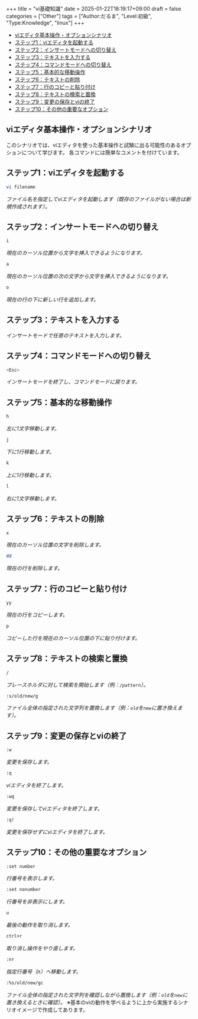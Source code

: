 +++
title = "vi基礎知識"
date = 2025-01-22T18:19:17+09:00
draft = false
categories = ["Other"]
tags = ["Author:だるま", "Level:初級", "Type:Knowledge", "linux"]
+++

- [viエディタ基本操作・オプションシナリオ](#viエディタ基本操作・オプションシナリオ)
- [ステップ1：viエディタを起動する](#ステップ1：viエディタを起動する)
- [ステップ2：インサートモードへの切り替え](#ステップ2：インサートモードへの切り替え)
- [ステップ3：テキストを入力する](#ステップ3：テキストを入力する)
- [ステップ4：コマンドモードへの切り替え](#ステップ4：コマンドモードへの切り替え)
- [ステップ5：基本的な移動操作](#ステップ5：基本的な移動操作)
- [ステップ6：テキストの削除](#ステップ6：テキストの削除)
- [ステップ7：行のコピーと貼り付け](#ステップ7：行のコピーと貼り付け)
- [ステップ8：テキストの検索と置換](#ステップ8：テキストの検索と置換)
- [ステップ9：変更の保存とviの終了](#ステップ9：変更の保存とviの終了)
- [ステップ10：その他の重要なオプション](#ステップ10：その他の重要なオプション)

## viエディタ基本操作・オプションシナリオ

このシナリオでは、viエディタを使った基本操作と試験に出る可能性のあるオプションについて学びます。
各コマンドには簡単なコメントを付けています。

## ステップ1：viエディタを起動する

```bash
vi filename
```

*ファイル名を指定してviエディタを起動します（既存のファイルがない場合は新規作成されます）。*

## ステップ2：インサートモードへの切り替え

```bash
i
```

*現在のカーソル位置から文字を挿入できるようになります。*

```bash
a
```

*現在のカーソル位置の次の文字から文字を挿入できるようになります。*

```bash
o
```

*現在の行の下に新しい行を追加します。*

## ステップ3：テキストを入力する

*インサートモードで任意のテキストを入力します。*

## ステップ4：コマンドモードへの切り替え

```bash
<Esc>
```

*インサートモードを終了し、コマンドモードに戻ります。*

## ステップ5：基本的な移動操作

```bash
h
```

*左に1文字移動します。*

```bash
j
```

*下に1行移動します。*

```bash
k
```

*上に1行移動します。*

```bash
l
```

*右に1文字移動します。*

## ステップ6：テキストの削除

```bash
x
```

*現在のカーソル位置の文字を削除します。*

```bash
dd
```

*現在の行を削除します。*

## ステップ7：行のコピーと貼り付け

```bash
yy
```

*現在の行をコピーします。*

```bash
p
```

*コピーした行を現在のカーソル位置の下に貼り付けます。*

## ステップ8：テキストの検索と置換

```bash
/
```

*プレースホルダに対して検索を開始します（例：`/pattern`）。*

```bash
:s/old/new/g
```

*ファイル全体の指定された文字列を置換します（例：`old`を`new`に置き換えます）。*

## ステップ9：変更の保存とviの終了

```bash
:w
```

*変更を保存します。*

```bash
:q
```

*viエディタを終了します。*

```bash
:wq
```

*変更を保存してviエディタを終了します。*

```bash
:q!
```

*変更を保存せずにviエディタを終了します。*

## ステップ10：その他の重要なオプション

```bash
:set number
```

*行番号を表示します。*

```bash
:set nonumber
```

*行番号を非表示にします。*

```bash
u
```

*最後の動作を取り消します。*

```bash
ctrl+r
```

*取り消し操作をやり直します。*

```bash
:nr
```

*指定行番号（n）へ移動します。*

```bash
:%s/old/new/gc
```

*ファイル全体の指定された文字列を確認しながら置換します（例：`old`を`new`に置き換えるときに確認）。*
※基本のviの動作を学べるように上から実施するシナリオイメージで作成してあります。
